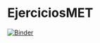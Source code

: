 # EjerciciosMET

[![Binder](https://mybinder.org/badge_logo.svg)](https://mybinder.org/v2/gh/MiguelMelilla/EjerciciosMET.git/HEAD?)



